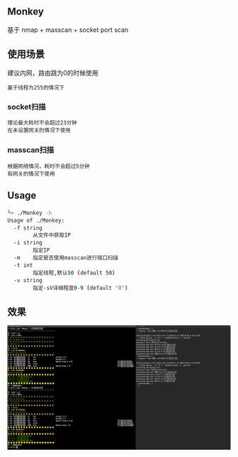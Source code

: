 ## Monkey

基于 nmap + masscan + socket port scan

## 使用场景

建议内网，路由跳为0的时候使用

`基于线程为255的情况下`

### socket扫描

```bash
理论最大耗时不会超过23分钟
在未设置网关的情况下使用
```

### masscan扫描

```
根据网络情况，耗时不会超过5分钟
有网关的情况下使用
```

## Usage

```bash
└> ./Monkey -h
Usage of ./Monkey:
  -f string
    	从文件中获取IP
  -i string
    	指定IP
  -m	指定是否使用masscan进行端口扫描
  -t int
    	指定线程,默认50 (default 50)
  -v string
    	指定-sV详细程度0-9 (default "0")
```

## 效果

  ![效果图](/img/img2.png)

